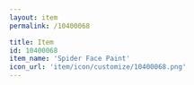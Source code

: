 ```yaml
---
layout: item
permalink: /10400068

title: Item
id: 10400068
item_name: 'Spider Face Paint'
icon_url: 'item/icon/customize/10400068.png'
---
```

